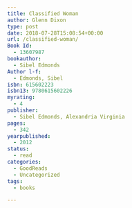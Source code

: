 ```yaml
---
title: Classified Woman
author: Glenn Dixon
type: post
date: 2018-07-28T15:08:54+00:00
url: /classified-woman/
Book Id:
  - 13607987
bookauthor:
  - Sibel Edmonds
Author l-f:
  - Edmonds, Sibel
isbn: 615602223
isbn13: 9780615602226
myrating:
  - 4
publisher:
  - Sibel Edmonds, Alexandria Virginia
pages:
  - 342
yearpublished:
  - 2012
status:
  - read
categories:
  - GoodReads
  - Uncategorized
tags:
  - books

---
```

